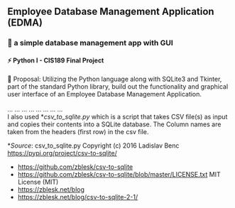 ## Employee Database Management Application (EDMA) 
### 🌱 a simple database management app with GUI <br/>
#### ⚡ Python I - CIS189 Final Project <br/>  
💬 Proposal: Utilizing the Python language along with SQLite3 and Tkinter, part of the standard Python library, build out the functionality and graphical user interface of an Employee Database Management Application. <br/>
<br/> ...  ...  ...  ...  ...  ...  ...  ... <br/>
I also used **csv_to_sqlite.py* which is a script that takes CSV file(s) as input and copies their contents into a SQLite database. The Column names are taken from the headers (first row) in the csv file. <br/>

**Source*:
csv_to_sqlite.py 
Copyright (c) 2016 Ladislav Benc
https://pypi.org/project/csv-to-sqlite/
- https://github.com/zblesk/csv-to-sqlite
- https://github.com/zblesk/csv-to-sqlite/blob/master/LICENSE.txt MIT License (MIT)
- https://zblesk.net/blog
- https://zblesk.net/blog/csv-to-sqlite-2-1/
<br/>
